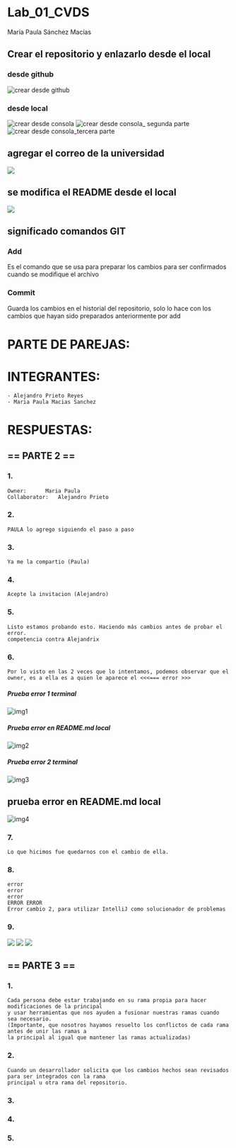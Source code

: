 # Lab_01_CVDS

María Paula Sánchez Macías

## Crear el repositorio y enlazarlo desde el local

### desde github
![crear desde github](https://github.com/hakki17/Lab_01_CVDS/blob/main/repositorio.png)

### desde local
![crear desde consola](https://github.com/hakki17/Lab_01_CVDS/blob/main/repositorioCodigo.png)
![crear desde consola_ segunda parte](https://github.com/hakki17/Lab_01_CVDS/blob/main/repositorioCodigo2.png)
![crear desde consola_tercera parte](https://github.com/hakki17/Lab_01_CVDS/blob/main/repositorioCodigo3.png)

## agregar el correo de la universidad
![](https://github.com/hakki17/Lab_01_CVDS/blob/main/codigoUni.png)

## se modifica el README desde el local
![](https://github.com/hakki17/Lab_01_CVDS/blob/main/modificarREADME.png)

## significado comandos GIT
### Add
Es el comando que se usa para preparar los cambios para ser confirmados cuando se modifique el archivo

### Commit
Guarda los cambios en el historial del repositorio, solo lo hace con los cambios que hayan sido preparados anteriormente por add


# PARTE DE PAREJAS:
# INTEGRANTES:
	- Alejandro Prieto Reyes
	- Maria Paula Macias Sanchez

# RESPUESTAS:

## == PARTE 2 ==
### 1.
	Owner:		Maria Paula
	Collaborator:	Alejandro Prieto

### 2.
	PAULA lo agrego siguiendo el paso a paso
	

### 3.
	Ya me la compartio (Paula)

### 4.
	Acepte la invitacion (Alejandro)

### 5.

	Listo estamos probando esto. Haciendo más cambios antes de probar el error.
	competencia contra Alejandrix     


### 6.
	Por lo visto en las 2 veces que lo intentamos, podemos observar que el owner, es a ella es a quien le aparece el <<<=== error >>>
	
##### 	Prueba error 1 terminal
![img1](https://github.com/hakki17/Lab_01_CVDS/blob/main/errorConjunto.png)

##### 	Prueba error en README.md local
![img2](https://github.com/hakki17/Lab_01_CVDS/blob/main/errorConjuntoBlocNotas.png)

##### 	Prueba error 2 terminal
![img3](https://github.com/hakki17/Lab_01_CVDS/blob/main/errorConjunto2.png)

## prueba error en README.md local
![img4](https://github.com/hakki17/Lab_01_CVDS/blob/main/errorConjuntoBlocNotas2.png)
 	

### 7.
 
	Lo que hicimos fue quedarnos con el cambio de ella. 

### 8.

	error
	error
	error
	ERROR ERROR
	Error cambio 2, para utilizar IntelliJ como solucionador de problemas

### 9.
![](https://github.com/hakki17/Lab_01_CVDS/blob/main/dialogoIntelliJ.png)
![](https://github.com/hakki17/Lab_01_CVDS/blob/main/dialogoIntelliJ2.png)
![](https://github.com/hakki17/Lab_01_CVDS/blob/main/dialogoIntelliJ3Resuelto.png)


## == PARTE 3 ==
### 1.
	Cada persona debe estar trabajando en su rama propia para hacer modificaciones de la principal 
	y usar herramientas que nos ayuden a fusionar nuestras ramas cuando sea necesario. 
	(Importante, que nosotros hayamos resuelto los conflictos de cada rama antes de unir las ramas a 
	la principal al igual que mantener las ramas actualizadas)

### 2.
	Cuando un desarrollador solicita que los cambios hechos sean revisados para ser integrados con la rama
	principal u otra rama del repositorio.

### 3.

### 4.

### 5.
